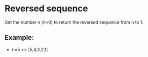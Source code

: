 <h1>Reversed sequence </h1>

<p>Get the number n (n>0) to return the reversed sequence from n to 1.</p>
<h2>Example:</h2>

<ul>
<li> n=5 >> [5,4,3,2,1]</li>
</ul>

